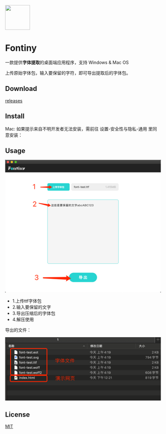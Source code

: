 <img src="./src/main/assets/icons/favicon.ico" width="80" height="80">


# Fontiny

一款提供**字体提取**的桌面端应用程序，支持 Windows & Mac OS

上传原始字体包，输入要保留的字符，即可导出提取后的字体包。

## Download 

[releases](https://github.com/simmzl/fontiny/releases)

## Install

Mac: 如果提示来自不明开发者无法安装，需前往 设置-安全性与隐私-通用 里同意安装：

## Usage

<img src="./img-for-md/img.png" width="600">

- 1.上传ttf字体包
- 2.输入要保留的文字
- 3.导出压缩后的字体包
- 4.解压使用

导出的文件：

<img src="./img-for-md/res.png" width="600">


## License

[MIT](https://opensource.org/licenses/MIT)
